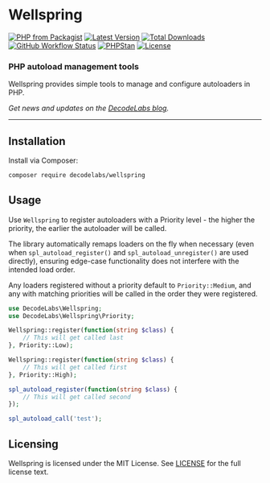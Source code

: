# Wellspring

[![PHP from Packagist](https://img.shields.io/packagist/php-v/decodelabs/wellspring?style=flat)](https://packagist.org/packages/decodelabs/wellspring)
[![Latest Version](https://img.shields.io/packagist/v/decodelabs/wellspring.svg?style=flat)](https://packagist.org/packages/decodelabs/wellspring)
[![Total Downloads](https://img.shields.io/packagist/dt/decodelabs/wellspring.svg?style=flat)](https://packagist.org/packages/decodelabs/wellspring)
[![GitHub Workflow Status](https://img.shields.io/github/actions/workflow/status/decodelabs/wellspring/integrate.yml?branch=develop)](https://github.com/decodelabs/wellspring/actions/workflows/integrate.yml)
[![PHPStan](https://img.shields.io/badge/PHPStan-enabled-44CC11.svg?longCache=true&style=flat)](https://github.com/phpstan/phpstan)
[![License](https://img.shields.io/packagist/l/decodelabs/wellspring?style=flat)](https://packagist.org/packages/decodelabs/wellspring)

### PHP autoload management tools

Wellspring provides simple tools to manage and configure autoloaders in PHP.

_Get news and updates on the [DecodeLabs blog](https://blog.decodelabs.com)._

---

## Installation

Install via Composer:

```bash
composer require decodelabs/wellspring
```

## Usage

Use <code>Wellspring</code> to register autoloaders with a Priority level - the higher the priority, the earlier the autoloader will be called.

The library automatically remaps loaders on the fly when necessary (even when <code>spl_autoload_register()</code> and <code>spl_autoload_unregister()</code> are used directly), ensuring edge-case functionality does not interfere with the intended load order.

Any loaders registered without a priority default to <code>Priority::Medium</code>, and any with matching priorities will be called in the order they were registered.

```php
use DecodeLabs\Wellspring;
use DecodeLabs\Wellspring\Priority;

Wellspring::register(function(string $class) {
    // This will get called last
}, Priority::Low);

Wellspring::register(function(string $class) {
    // This will get called first
}, Priority::High);

spl_autoload_register(function(string $class) {
    // This will get called second
});

spl_autoload_call('test');
```


## Licensing

Wellspring is licensed under the MIT License. See [LICENSE](./LICENSE) for the full license text.
